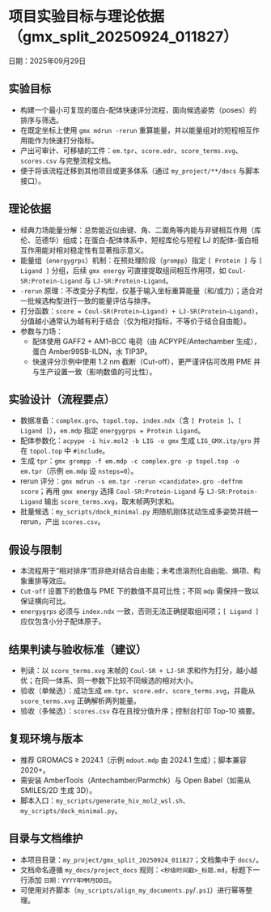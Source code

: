 # 项目实验目标与理论依据（gmx_split_20250924_011827）

日期：2025年09月29日

## 实验目标

- 构建一个最小可复现的蛋白-配体快速评分流程，面向候选姿势（poses）的排序与筛选。
- 在既定坐标上使用 `gmx mdrun -rerun` 重算能量，并以能量组对的短程相互作用能作为快速打分指标。
- 产出可审计、可移植的工件：`em.tpr`、`score.edr`、`score_terms.xvg`、`scores.csv` 与完整流程文档。
- 便于将该流程迁移到其他项目或更多体系（通过 `my_project/**/docs` 与脚本接口）。

## 理论依据

- 经典力场能量分解：总势能近似由键、角、二面角等内能与非键相互作用（库伦、范德华）组成；在蛋白-配体体系中，短程库伦与短程 LJ 的配体-蛋白相互作用能对相对稳定性有显著指示意义。
- 能量组（`energygrps`）机制：在预处理阶段（`grompp`）指定 `[ Protein ]` 与 `[ Ligand ]` 分组，后续 `gmx energy` 可直接提取组间相互作用项，如 `Coul-SR:Protein-Ligand` 与 `LJ-SR:Protein-Ligand`。
- `-rerun` 原理：不改变分子构型，仅基于输入坐标重算能量（和/或力）；适合对一批候选构型进行一致的能量评估与排序。
- 打分函数：`score = Coul-SR(Protein–Ligand) + LJ-SR(Protein–Ligand)`，分值越小通常认为越有利于结合（仅为相对指标，不等价于结合自由能）。
- 参数与力场：
  - 配体使用 GAFF2 + AM1-BCC 电荷（由 ACPYPE/Antechamber 生成），蛋白 Amber99SB-ILDN，水 TIP3P。
  - 快速评分示例中使用 1.2 nm 截断（Cut-off），更严谨评估可改用 PME 并与生产设置一致（影响数值的可比性）。

## 实验设计（流程要点）

- 数据准备：`complex.gro`、`topol.top`、`index.ndx`（含 `[ Protein ]`、`[ Ligand ]`），`em.mdp` 指定 `energygrps = Protein Ligand`。
- 配体参数化：`acpype -i hiv.mol2 -b LIG -o gmx` 生成 `LIG_GMX.itp/gro` 并在 `topol.top` 中 `#include`。
- 生成 `tpr`：`gmx grompp -f em.mdp -c complex.gro -p topol.top -o em.tpr`（示例 `em.mdp` 设 `nsteps=0`）。
- rerun 评分：`gmx mdrun -s em.tpr -rerun <candidate>.gro -deffnm score`；再用 `gmx energy` 选择 `Coul-SR:Protein-Ligand` 与 `LJ-SR:Protein-Ligand` 输出 `score_terms.xvg`，取末帧两列求和。
- 批量候选：`my_scripts/dock_minimal.py` 用随机刚体扰动生成多姿势并统一 rerun，产出 `scores.csv`。

## 假设与限制

- 本流程用于“相对排序”而非绝对结合自由能；未考虑溶剂化自由能、熵项、构象重排等效应。
- `Cut-off` 设置下的数值与 PME 下的数值不具可比性；不同 `mdp` 需保持一致以保证横向可比。
- `energygrps` 必须与 `index.ndx` 一致，否则无法正确提取组间项；`[ Ligand ]` 应仅包含小分子配体原子。

## 结果判读与验收标准（建议）

- 判读：以 `score_terms.xvg` 末帧的 `Coul-SR + LJ-SR` 求和作为打分，越小越优；在同一体系、同一参数下比较不同候选的相对大小。
- 验收（单候选）：成功生成 `em.tpr`、`score.edr`、`score_terms.xvg`，并能从 `score_terms.xvg` 正确解析两列能量。
- 验收（多候选）：`scores.csv` 存在且按分值升序；控制台打印 Top-10 摘要。

## 复现环境与版本

- 推荐 GROMACS ≥ 2024.1（示例 `mdout.mdp` 由 2024.1 生成）；脚本兼容 2020+。
- 需安装 AmberTools（Antechamber/Parmchk）与 Open Babel（如需从 SMILES/2D 生成 3D）。
- 脚本入口：`my_scripts/generate_hiv_mol2_wsl.sh`、`my_scripts/dock_minimal.py`。

## 目录与文档维护

- 本项目目录：`my_project/gmx_split_20250924_011827`；文档集中于 `docs/`。
- 文档命名遵循 `my_docs/project_docs` 规则：`<秒级时间戳>_标题.md`，标题下一行添加 `日期：YYYY年MM月DD日`。
- 可使用对齐脚本（`my_scripts/align_my_documents.py`/`.ps1`）进行幂等整理。

